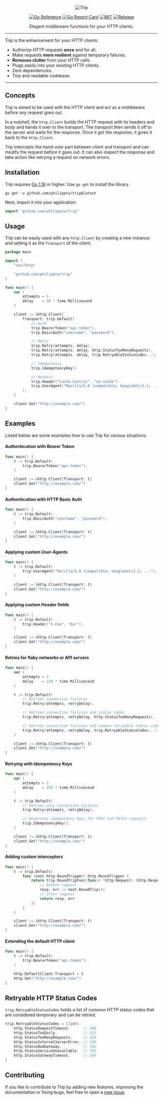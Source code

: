 <div align="center">

![Trip](https://github.com/philippta/trip/blob/assets/trip.png?raw=true)

[![Go Reference](https://pkg.go.dev/badge/github.com/philippta/trip.svg)](https://pkg.go.dev/github.com/philippta/trip) [![Go Report Card](https://goreportcard.com/badge/github.com/philippta/trip)](https://goreportcard.com/report/github.com/philippta/trip) [![MIT](https://img.shields.io/github/license/philippta/trip?style=flat)](https://github.com/philippta/trip/blob/master/LICENSE) [![Release](https://img.shields.io/github/release/philippta/trip.svg)](https://github.com/philippta/trip/releases)

Elegant middleware functions for your HTTP clients.
</div>

---

Trip is the enhancement for your HTTP clients:
- Authorize HTTP requests **once** and for all.
- Make requests **more resilient** against temporary failures.
- **Removes clutter** from your HTTP calls.
- Plugs easily into your existing HTTP clients.
- Zero dependencies.
- Tiny and readable codebase.

---

## Concepts

Trip is aimed to be used with the HTTP client and act as a middleware before any request goes out.

In a nutshell, the `http.Client` builds the HTTP request with its headers and body and hands it over to the transport. The transport then sends it off to the server and waits for the response. Once it got the response, it gives it back to the `http.Client`.

Trip intercepts the hand-over part between client and transport and can modify the request before it goes out. It can also inspect the response and take action like retrying a request on network errors.

## Installation

Trip requires [Go 1.18](https://go.dev/dl/) or higher. Use `go get` to install the library.

```
go get -u github.com/philippta/trip@latest
```

Next, import it into your application:
```go
import "github.com/philippta/trip"
```

## Usage

Trip can be easily used with any `http.Client` by creating a new instance and setting it as the `Transport` of the client.

```go
package main

import (
    "net/http"

    "github.com/philippta/trip"
)

func main() {
    var (
        attempts = 3
        delay    = 50 * time.Millisecond
    )

    client := &http.Client{
        Transport: trip.Default(
            // Auth
            trip.BearerToken("api-token"),
            trip.BasicAuth("username", "password"),

            // Retry
            trip.Retry(attempts, delay),
            trip.Retry(attempts, delay, http.StatusTooManyRequests),
            trip.Retry(attempts, delay, trip.RetryableStatusCodes...),

            // Idempotency
            trip.IdempotencyKey()

            // Headers
            trip.Header("Cache-Control", "no-cache")
            trip.UserAgent("Mozilla/5.0 (compatible; Googlebot/2.1; ...")
        ),
    }

    client.Get("http://example.com/")
}
```

## Examples

Listed below are some examples how to use Trip for various situations.

#### Authentication with Bearer Token

```go
func main() {
    t := trip.Default(
        trip.BearerToken("api-token"),
    )

    client := &http.Client{Transport: t}
    client.Get("http://example.com/")
}
```

#### Authentication with HTTP Basic Auth

```go
func main() {
    t := trip.Default(
        trip.BasicAuth("username", "password"),
    )

    client := &http.Client{Transport: t}
    client.Get("http://example.com/")
}
```

#### Applying custom User-Agents

```go
func main() {
    t := trip.Default(
        trip.UserAgent("Mozilla/5.0 (compatible; Googlebot/2.1; ..."),
    )

    client := &http.Client{Transport: t}
    client.Get("http://example.com/")
}
```

#### Applying custom Header fields

```go
func main() {
    t := trip.Default(
        trip.Header("X-Foo", "bar"),
    )

    client := &http.Client{Transport: t}
    client.Get("http://example.com/")
}
```

#### Retries for flaky networks or API servers

```go
func main() {
    var (
        attempts = 3
        delay    = 150 * time.Millisecond
    )

    t := trip.Default(
        // Retries connection failures
        trip.Retry(attempts, retryDelay),

        // Retries connection failures and status codes
        trip.Retry(attempts, retryDelay, http.StatusTooManyRequests),

        // Retries connection failures and common retryable status codes
        trip.Retry(attempts, retryDelay, trip.RetryableStatusCodes...),
    )

    client := &http.Client{Transport: t}
    client.Get("http://example.com/")
}
```

#### Retrying with Idempotency Keys

```go
func main() {
    var (
        attempts = 3
        delay    = 150 * time.Millisecond
    )

    t := trip.Default(
        // Retries only connection failures
        trip.Retry(attempts, retryDelay),

        // Generates idempotency keys for POST and PATCH requests
        trip.IdempotencyKey(),
    )

    client := &http.Client{Transport: t}
    client.Get("http://example.com/")
}
```

#### Adding custom interceptors

```go
func main() {
    t := trip.Default(
        func (next http.RoundTripper) http.RoundTripper {
            return trip.RoundTripFunc(func(r *http.Request) (http.Response, error) {
                // before request
                resp, err := next.RoundTrip(r)
                // after request
                return resp, err
            })
        }
    )

    client := &http.Client{Transport: t}
    client.Get("http://example.com/")
}
```

#### Extending the default HTTP client

```go
func main() {
    t := trip.Default(
        trip.BearerToken("api-token"),
    )

    http.DefaultClient.Transport = t
    http.Get("http://example.com/")
}
```


## Retryable HTTP Status Codes

`trip.RetryableStatusCodes` holds a list of common HTTP status codes that are considered temporary and can be retried.

```go
trip.RetryableStatusCodes = []int{
	http.StatusRequestTimeout,      // 408
	http.StatusTooEarly,            // 425
	http.StatusTooManyRequests,     // 429
	http.StatusInternalServerError, // 500
	http.StatusBadGateway,          // 502
	http.StatusServiceUnavailable,  // 503
	http.StatusGatewayTimeout,      // 504
}
```

## Contributing

If you like to contribute to Trip by adding new features, improving the documentation or fixing bugs, feel free to open a [new issue](https://github.com/philippta/trip/issues).
